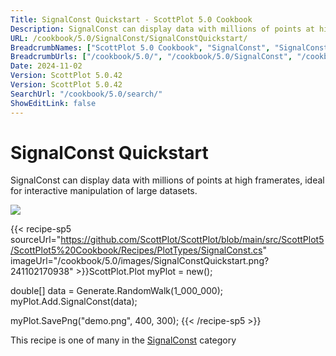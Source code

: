 ```yaml
---
Title: SignalConst Quickstart - ScottPlot 5.0 Cookbook
Description: SignalConst can display data with millions of points at high framerates, ideal for interactive manipulation of large datasets.
URL: /cookbook/5.0/SignalConst/SignalConstQuickstart/
BreadcrumbNames: ["ScottPlot 5.0 Cookbook", "SignalConst", "SignalConst Quickstart"]
BreadcrumbUrls: ["/cookbook/5.0/", "/cookbook/5.0/SignalConst", "/cookbook/5.0/SignalConst/SignalConstQuickstart"]
Date: 2024-11-02
Version: ScottPlot 5.0.42
Version: ScottPlot 5.0.42
SearchUrl: "/cookbook/5.0/search/"
ShowEditLink: false
---
```



<div class='d-flex align-items-center mt-5'>
<h1 class='me-2 text-dark my-0 border-0'>SignalConst Quickstart</h1>
</div>

SignalConst can display data with millions of points at high framerates, ideal for interactive manipulation of large datasets.

[![](/cookbook/5.0/images/SignalConstQuickstart.png?241102170938)](/cookbook/5.0/images/SignalConstQuickstart.png?241102170938)

{{< recipe-sp5 sourceUrl="https://github.com/ScottPlot/ScottPlot/blob/main/src/ScottPlot5/ScottPlot5%20Cookbook/Recipes/PlotTypes/SignalConst.cs" imageUrl="/cookbook/5.0/images/SignalConstQuickstart.png?241102170938" >}}ScottPlot.Plot myPlot = new();

double[] data = Generate.RandomWalk(1_000_000);
myPlot.Add.SignalConst(data);

myPlot.SavePng("demo.png", 400, 300);
{{< /recipe-sp5 >}}

<div class='my-5 text-center'>This recipe is one of many in the <a href='/cookbook/5.0/SignalConst'>SignalConst</a> category</div>


